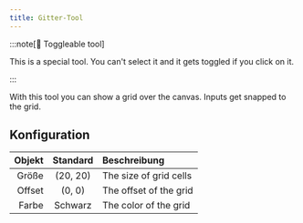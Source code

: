 ```yaml
---
title: Gitter-Tool
---
```


:::note[🔘 Toggleable tool]

This is a special tool.
You can't select it and it gets toggled if you click on it.

:::

With this tool you can show a grid over the canvas.
Inputs get snapped to the grid.

## Konfiguration

| Objekt |           Standard          | Beschreibung           |
| -----: | :-------------------------: | :--------------------- |
|  Größe | (20, 20) | The size of grid cells |
| Offset |  (0, 0)  | The offset of the grid |
|  Farbe |           Schwarz           | The color of the grid  |
